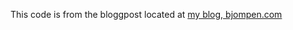 This code is from the bloggpost located at [my blog, bjompen.com](https://bjompen.com/#/posts/AzdoVMSSBicep)
